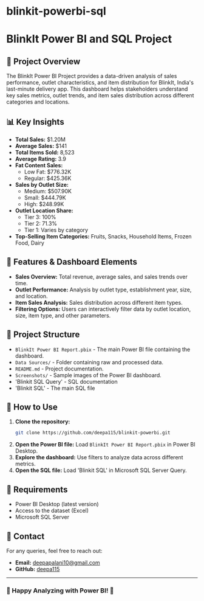 # blinkit-powerbi-sql
# BlinkIt Power BI and SQL Project

## 📌 Project Overview
The BlinkIt Power BI Project provides a data-driven analysis of sales performance, outlet characteristics, and item distribution for BlinkIt, India's last-minute delivery app. This dashboard helps stakeholders understand key sales metrics, outlet trends, and item sales distribution across different categories and locations.

## 📊 Key Insights
- **Total Sales:** $1.20M
- **Average Sales:** $141
- **Total Items Sold:** 8,523
- **Average Rating:** 3.9
- **Fat Content Sales:**
  - Low Fat: $776.32K
  - Regular: $425.36K
- **Sales by Outlet Size:**
  - Medium: $507.90K
  - Small: $444.79K
  - High: $248.99K
- **Outlet Location Share:**
  - Tier 3: 100%
  - Tier 2: 71.3%
  - Tier 1: Varies by category
- **Top-Selling Item Categories:** Fruits, Snacks, Household Items, Frozen Food, Dairy

## 📌 Features & Dashboard Elements
- **Sales Overview:** Total revenue, average sales, and sales trends over time.
- **Outlet Performance:** Analysis by outlet type, establishment year, size, and location.
- **Item Sales Analysis:** Sales distribution across different item types.
- **Filtering Options:** Users can interactively filter data by outlet location, size, item type, and other parameters.

## 📂 Project Structure
- `BlinkIt Power BI Report.pbix` - The main Power BI file containing the dashboard.
- `Data Sources/` - Folder containing raw and processed data.
- `README.md` - Project documentation.
- `Screenshots/` - Sample images of the Power BI dashboard.
- 'Blinkit SQL Query' - SQL documentation
- 'Blinkit SQL' - The main SQL file

## 🚀 How to Use
1. **Clone the repository:**
   ```bash
   git clone https://github.com/deepa115/blinkit-powerbi.git
   ```
2. **Open the Power BI file:** Load `BlinkIt Power BI Report.pbix` in Power BI Desktop.
3. **Explore the dashboard:** Use filters to analyze data across different metrics.
4. **Open the SQL file:** Load 'Blinkit SQL' in Microsoft SQL Server Query.

## 📌 Requirements
- Power BI Desktop (latest version)
- Access to the dataset (Excel)
- Microsoft SQL Server

## 📧 Contact
For any queries, feel free to reach out:
- **Email:** deepapalani10@gmail.com
- **GitHub:** [deepa115](https://github.com/deepa115)

---
### 🚀 Happy Analyzing with Power BI! 🎯

